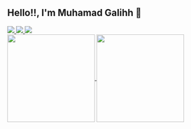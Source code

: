 ## Hello!!, I'm Muhamad Galihh 🐺

<div>
  <a href="https://github.com/muhgalihhh/">
  <img src="https://github-readme-stats.vercel.app/api/pin/?username=muhgalihhh&repo=eRaport">
</a>
   <a href="https://github.com/muhgalihhh/">
  <img src="https://github-readme-stats.vercel.app/api/pin/?username=muhgalihhh&repo=fc-barcelonagithub.io">
</a>
   <a href="https://github.com/muhgalihhh/">
  <img src="https://github-readme-stats.vercel.app/api/pin/?username=muhgalihhh&repo=KalkulatorKesehatan">
</a>
</div>

<a href="https://github.com/muhgalihhh/">
  <img height=200 align="center" src="https://github-readme-stats.vercel.app/api?username=muhgalihhh&theme=dracula" />
</a>
<a href="https://github.com/muhgalihhh/">
  <img height=200 align="center" src="https://github-readme-stats.vercel.app/api/top-langs?username=muhgalihhh&layout=compact&langs_count=8&card_width=320&theme=dracula" />
</a>
